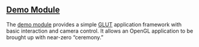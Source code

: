 ## [Demo Module][demo]

The [demo module][demo] provides a simple [GLUT][] application framework with basic interaction and camera control. It allows an OpenGL application to be brought up with near-zero &ldquo;ceremony.&rdquo;

[demo]: util3d/demo.html
[glut]: http://www.opengl.org/resources/libraries/glut/
